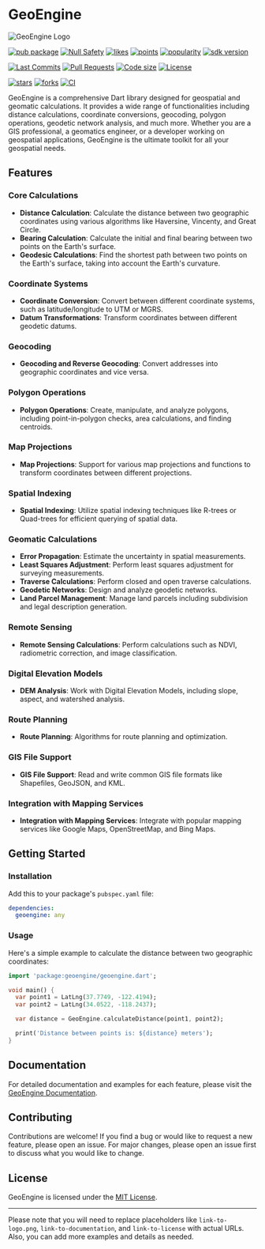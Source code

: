 
# GeoEngine

![GeoEngine Logo](link-to-logo.png)

[![pub package](https://img.shields.io/pub/v/geoengine.svg?logo=dart&logoColor=00b9fc)](https://pub.dartlang.org/packages/geoengine)
[![Null Safety](https://img.shields.io/badge/null-safety-brightgreen)](https://dart.dev/null-safety)
[![likes](https://img.shields.io/pub/likes/geoengine)](https://pub.dartlang.org/packages/geoengine/score)
[![points](https://img.shields.io/pub/points/geoengine)](https://pub.dartlang.org/packages/geoengine/score)
[![popularity](https://img.shields.io/pub/popularity/geoengine)](https://pub.dartlang.org/packages/geoengine/score)
[![sdk version](https://badgen.net/pub/sdk-version/geoengine)](https://pub.dartlang.org/packages/geoengine)

[![Last Commits](https://img.shields.io/github/last-commit/gameticharles/geoengine?ogo=github&logoColor=white)](https://github.com/gameticharles/geoengine/commits/master)
[![Pull Requests](https://img.shields.io/github/issues-pr/gameticharles/geoengine?ogo=github&logoColor=white)](https://github.com/gameticharles/geoengine/pulls)
[![Code size](https://img.shields.io/github/languages/code-size/gameticharles/geoengine?ogo=github&logoColor=white)](https://github.com/gameticharles/geoengine)
[![License](https://img.shields.io/github/license/gameticharles/geoengine?ogo=github&logoColor=white)](https://github.com/gameticharles/geoengine/blob/main/LICENSE)

[![stars](https://img.shields.io/github/stars/gameticharles/geoengine)](https://github.com/gameticharles/geoengine/stargazers)
[![forks](https://img.shields.io/github/forks/gameticharles/geoengine)](https://github.com/gameticharles/geoengine/network/members)
[![CI](https://img.shields.io/github/workflow/status/gameticharles/geoengine/Dart%20CI/master?logo=github-actions&logoColor=white)](https://github.com/gameticharles/matrix/actions)

GeoEngine is a comprehensive Dart library designed for geospatial and geomatic calculations. It provides a wide range of functionalities including distance calculations, coordinate conversions, geocoding, polygon operations, geodetic network analysis, and much more. Whether you are a GIS professional, a geomatics engineer, or a developer working on geospatial applications, GeoEngine is the ultimate toolkit for all your geospatial needs.

## Features

### Core Calculations
- **Distance Calculation**: Calculate the distance between two geographic coordinates using various algorithms like Haversine, Vincenty, and Great Circle.
- **Bearing Calculation**: Calculate the initial and final bearing between two points on the Earth's surface.
- **Geodesic Calculations**: Find the shortest path between two points on the Earth's surface, taking into account the Earth's curvature.

### Coordinate Systems
- **Coordinate Conversion**: Convert between different coordinate systems, such as latitude/longitude to UTM or MGRS.
- **Datum Transformations**: Transform coordinates between different geodetic datums.

### Geocoding
- **Geocoding and Reverse Geocoding**: Convert addresses into geographic coordinates and vice versa.

### Polygon Operations
- **Polygon Operations**: Create, manipulate, and analyze polygons, including point-in-polygon checks, area calculations, and finding centroids.

### Map Projections
- **Map Projections**: Support for various map projections and functions to transform coordinates between different projections.

### Spatial Indexing
- **Spatial Indexing**: Utilize spatial indexing techniques like R-trees or Quad-trees for efficient querying of spatial data.

### Geomatic Calculations
- **Error Propagation**: Estimate the uncertainty in spatial measurements.
- **Least Squares Adjustment**: Perform least squares adjustment for surveying measurements.
- **Traverse Calculations**: Perform closed and open traverse calculations.
- **Geodetic Networks**: Design and analyze geodetic networks.
- **Land Parcel Management**: Manage land parcels including subdivision and legal description generation.

### Remote Sensing
- **Remote Sensing Calculations**: Perform calculations such as NDVI, radiometric correction, and image classification.

### Digital Elevation Models
- **DEM Analysis**: Work with Digital Elevation Models, including slope, aspect, and watershed analysis.

### Route Planning
- **Route Planning**: Algorithms for route planning and optimization.

### GIS File Support
- **GIS File Support**: Read and write common GIS file formats like Shapefiles, GeoJSON, and KML.

### Integration with Mapping Services
- **Integration with Mapping Services**: Integrate with popular mapping services like Google Maps, OpenStreetMap, and Bing Maps.

## Getting Started

### Installation

Add this to your package's `pubspec.yaml` file:

```yaml
dependencies:
  geoengine: any
```

### Usage

Here's a simple example to calculate the distance between two geographic coordinates:

```dart
import 'package:geoengine/geoengine.dart';

void main() {
  var point1 = LatLng(37.7749, -122.4194);
  var point2 = LatLng(34.0522, -118.2437);

  var distance = GeoEngine.calculateDistance(point1, point2);

  print('Distance between points is: ${distance} meters');
}
```

## Documentation

For detailed documentation and examples for each feature, please visit the [GeoEngine Documentation](link-to-documentation).

## Contributing

Contributions are welcome! If you find a bug or would like to request a new feature, please open an issue. For major changes, please open an issue first to discuss what you would like to change.

## License

GeoEngine is licensed under the [MIT License](link-to-license).

---

Please note that you will need to replace placeholders like `link-to-logo.png`, `link-to-documentation`, and `link-to-license` with actual URLs. Also, you can add more examples and details as needed.